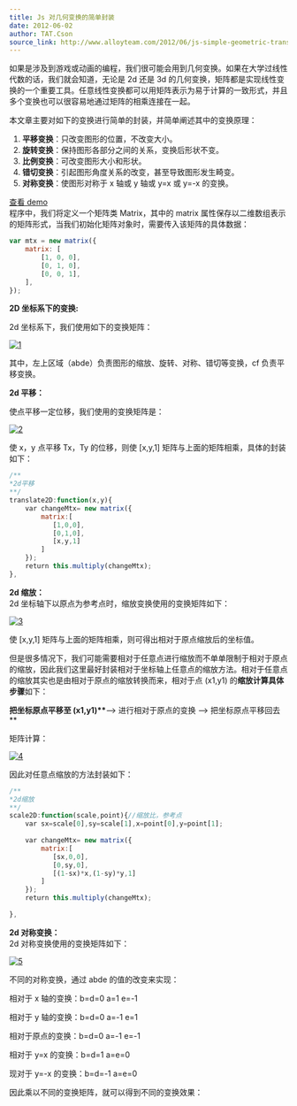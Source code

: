 ```yaml
---
title: Js 对几何变换的简单封装
date: 2012-06-02
author: TAT.Cson
source_link: http://www.alloyteam.com/2012/06/js-simple-geometric-transformation-the-package/
---
```


<!-- {% raw %} - for jekyll -->

如果是涉及到游戏或动画的编程，我们很可能会用到几何变换。如果在大学过线性代数的话，我们就会知道，无论是 2d 还是 3d 的几何变换，矩阵都是实现线性变换的一个重要工具。任意线性变换都可以用矩阵表示为易于计算的一致形式，并且多个变换也可以很容易地通过矩阵的相乘连接在一起。

本文章主要对如下的变换进行简单的封装，并简单阐述其中的变换原理：

1.  **平移变换**：只改变图形的位置，不改变大小。
2.  **旋转变换**：保持图形各部分之间的关系，变换后形状不变。
3.  **比例变换**：可改变图形大小和形状。
4.  **错切变换**：引起图形角度关系的改变，甚至导致图形发生畸变。
5.  **对称变换**：使图形对称于 x 轴或 y 轴或 y=x 或 y=-x 的变换。

[查看 demo](http://www.alloyteam.com/wp-content/uploads/2012/06/main.html "查看 demo")  
程序中，我们将定义一个矩阵类 Matrix，其中的 matrix 属性保存以二维数组表示的矩阵形式，当我们初始化矩阵对象时，需要传入该矩阵的具体数据：

```javascript
var mtx = new matrix({
    matrix: [
        [1, 0, 0],
        [0, 1, 0],
        [0, 0, 1],
    ],
});
```

**2D 坐标系下的变换:**

2d 坐标系下，我们使用如下的变换矩阵：

[![](http://www.alloyteam.com/wp-content/uploads/2012/06/1.jpg "1")](http://www.alloyteam.com/wp-content/uploads/2012/06/1.jpg)

其中，左上区域（abde）负责图形的缩放、旋转、对称、错切等变换，cf 负责平移变换。

**2d 平移：**

使点平移一定位移，我们使用的变换矩阵是：

[![](http://www.alloyteam.com/wp-content/uploads/2012/06/21.jpg "2")](http://www.alloyteam.com/wp-content/uploads/2012/06/21.jpg)

使 x，y 点平移 Tx，Ty 的位移，则使 \[x,y,1] 矩阵与上面的矩阵相乘，具体的封装如下：

```javascript
/**
*2d平移
**/
translate2D:function(x,y){
    var changeMtx= new matrix({
        matrix:[
           [1,0,0],
           [0,1,0],
           [x,y,1]
        ]
    });
    return this.multiply(changeMtx);
},
```

**2d 缩放：**  
2d 坐标轴下以原点为参考点时，缩放变换使用的变换矩阵如下：

[![](http://www.alloyteam.com/wp-content/uploads/2012/06/3.jpg "3")](http://www.alloyteam.com/wp-content/uploads/2012/06/3.jpg)

使 \[x,y,1] 矩阵与上面的矩阵相乘，则可得出相对于原点缩放后的坐标值。

但是很多情况下，我们可能需要相对于任意点进行缩放而不单单限制于相对于原点的缩放，因此我们这里最好封装相对于坐标轴上任意点的缩放方法。相对于任意点的缩放其实也是由相对于原点的缩放转换而来，相对于点 (x1,y1) 的**缩放计算具体步骤**如下：

**把坐标原点平移至 (x1,y1)\*\***--> 进行相对于原点的变换 --> 把坐标原点平移回去 \*\*

矩阵计算：

[![](http://www.alloyteam.com/wp-content/uploads/2012/06/41-300x77.jpg "4")](http://www.alloyteam.com/wp-content/uploads/2012/06/41.jpg)

因此对任意点缩放的方法封装如下：

```javascript
/**
*2d缩放
**/
scale2D:function(scale,point){//缩放比，参考点
    var sx=scale[0],sy=scale[1],x=point[0],y=point[1];
 
    var changeMtx= new matrix({
        matrix:[
           [sx,0,0],
           [0,sy,0],
           [(1-sx)*x,(1-sy)*y,1]
        ]
    });
    return this.multiply(changeMtx);                
 
},
```

**2d 对称变换：**  
2d 对称变换使用的变换矩阵如下：

[![](http://www.alloyteam.com/wp-content/uploads/2012/06/5.jpg "5")](http://www.alloyteam.com/wp-content/uploads/2012/06/5.jpg)

不同的对称变换，通过 abde 的值的改变来实现：

相对于 x 轴的变换：b=d=0 a=1 e=-1

相对于 y 轴的变换：b=d=0 a=-1 e=1

相对于原点的变换：b=d=0 a=-1 e=-1

相对于 y=x 的变换：b=d=1 a=e=0

现对于 y=-x 的变换：b=d=-1 a=e=0

因此乘以不同的变换矩阵，就可以得到不同的变换效果：


<!-- {% endraw %} - for jekyll -->